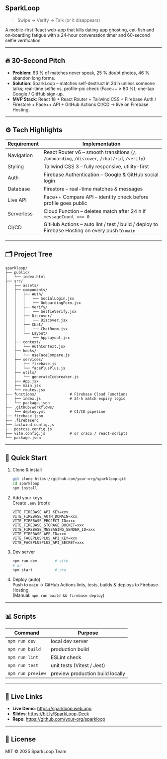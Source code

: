 ## SparkLoop  
> Swipe → Verify → Talk (or it disappears)

A mobile-first React web-app that kills dating-app ghosting, cat-fish and on-boarding fatigue with a 24-hour conversation timer and 60-second selfie verification.

---

## 🔥 30-Second Pitch
- **Problem**: 63 % of matches never speak, 25 % doubt photos, 46 % abandon long forms.  
- **Solution**: SparkLoop – matches self-destruct in 24 h unless someone talks; real-time selfie vs. profile-pic check (Face++ ≥ 80 %); one-tap Google / GitHub sign-up.  
- **MVP Stack**: React 18 + React Router + Tailwind CSS + Firebase Auth / Firestore + Face++ API + GitHub Actions CI/CD → live on Firebase Hosting.

---

## ⚙️ Tech Highlights
| Requirement | Implementation |
|-------------|----------------|
| Navigation | React Router v6 – smooth transitions (`/`, `/onboarding`, `/discover`, `/chat/:id`, `/verify`) |
| Styling | Tailwind CSS 3 – fully responsive, utility-first |
| Auth | Firebase Authentication – Google & GitHub social login |
| Database | Firestore – real-time matches & messages |
| Live API | Face++ Compare API – identity check before profile goes public |
| Serverless | Cloud Function – deletes match after 24 h if `messageCount === 0` |
| CI/CD | GitHub Actions – auto lint / test / build / deploy to Firebase Hosting on every push to `main` |

---

## 🗂️ Project Tree
```
sparkloop/
├── public/
│   └── index.html
├── src/
│   ├── assets/
│   ├── components/
│   │   ├── Auth/
│   │   │   ├── SocialLogin.jsx
│   │   │   └── OnboardingForm.jsx
│   │   ├── Verify/
│   │   │   └── SelfieVerify.jsx
│   │   ├── Discover/
│   │   │   └── Discover.jsx
│   │   ├── Chat/
│   │   │   └── ChatRoom.jsx
│   │   └── Layout/
│   │       └── AppLayout.jsx
│   ├── context/
│   │   └── AuthContext.jsx
│   ├── hooks/
│   │   └── useFaceCompare.js
│   ├── services/
│   │   ├── firebase.js
│   │   └── facePlusPlus.js
│   ├── utils/
│   │   └── generateIcebreaker.js
│   ├── App.jsx
│   ├── main.jsx
│   └── routes.jsx
├── functions/               # Firebase Cloud Functions
│   ├── index.js             # 24-h match expiry logic
│   └── package.json
├── .github/workflows/
│   └── deploy.yml           # CI/CD pipeline
├── firebase.json
├── .firebaserc
├── tailwind.config.js
├── postcss.config.js
├── vite.config.js           # or craco / react-scripts
└── package.json
```

---

## 🚀 Quick Start
1. Clone & install  
   ```bash
   git clone https://github.com/your-org/sparkloop.git
   cd sparkloop
   npm install
   ```

2. Add your keys  
   Create `.env` (root):
   ```
   VITE_FIREBASE_API_KEY=xxx
   VITE_FIREBASE_AUTH_DOMAIN=xxx
   VITE_FIREBASE_PROJECT_ID=xxx
   VITE_FIREBASE_STORAGE_BUCKET=xxx
   VITE_FIREBASE_MESSAGING_SENDER_ID=xxx
   VITE_FIREBASE_APP_ID=xxx
   VITE_FACEPLUSPLUS_API_KEY=xxx
   VITE_FACEPLUSPLUS_API_SECRET=xxx
   ```

3. Dev server  
   ```bash
   npm run dev        # vite
   # or
   npm start          # cra
   ```

4. Deploy (auto)  
   Push to `main` → GitHub Actions lints, tests, builds & deploys to Firebase Hosting.  
   (Manual: `npm run build && firebase deploy`)

---

## 📊 Scripts
| Command | Purpose |
|---------|---------|
| `npm run dev` | local dev server |
| `npm run build` | production build |
| `npm run lint` | ESLint check |
| `npm run test` | unit tests (Vitest / Jest) |
| `npm run preview` | preview production build locally |

---

## 🔗 Live Links
- **Live Demo**: https://sparkloop.web.app  
- **Slides**: https://bit.ly/SparkLoop-Deck  
- **Repo**: https://github.com/your-org/sparkloop  

---

## 📄 License
MIT © 2025 SparkLoop Team
